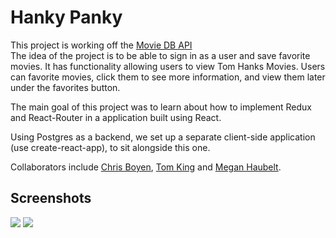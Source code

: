 # Hanky Panky

This project is working off the [Movie DB API](https://www.themoviedb.org/documentation/api)  
The idea of the project is to be able to sign in as a user and save favorite movies. It has functionality allowing users to view Tom Hanks Movies. Users can favorite movies, click them to see more information, and view them later under the favorites button.

The main goal of this project was to learn about how to implement Redux and React-Router in a application built using React.

Using Postgres as a backend, we set up a separate client-side application (use create-react-app), to sit alongside this one.

Collaborators include [Chris Boyen](https://github.com/chrisboylen "Chris Boyen"), [Tom King](https://github.com/"tomkingkong") and [Megan Haubelt](https://github.com/Haub "Megan Haubelt").

## Screenshots

<img src="https://raw.githubusercontent.com/tomkingkong/movie-tracker/master/src/images/hankstracker1.png" />
<img src="https://raw.githubusercontent.com/tomkingkong/movie-tracker/master/src/images/hankstracker2.png" />


